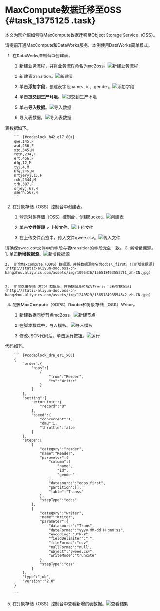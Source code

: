 # MaxCompute数据迁移至OSS {#task_1375125 .task}

本文为您介绍如何将MaxCompute数据迁移至Object Storage Service（OSS）。

请提前开通MaxCompute和DataWorks服务。本例使用DataWorks简单模式。

1.  在DataWorks控制台中创建表。 
    1.  新建业务流程，并将业务流程命名为mc2oss。![新建业务流程](http://static-aliyun-doc.oss-cn-hangzhou.aliyuncs.com/assets/img/1240529/156518493254426_zh-CN.jpg)


    2.  新建表transition。![新建表](http://static-aliyun-doc.oss-cn-hangzhou.aliyuncs.com/assets/img/1240529/156518493254478_zh-CN.jpg)


    3.  单击**添加字段**，创建表字段name、id、gender。![添加字段](http://static-aliyun-doc.oss-cn-hangzhou.aliyuncs.com/assets/img/1240529/156518493254476_zh-CN.jpg)


    4.  单击**提交​到生产环境**。![提交到生产环境](http://static-aliyun-doc.oss-cn-hangzhou.aliyuncs.com/assets/img/1240529/156518493354477_zh-CN.jpg)


    5.  单击**导入数据**。![导入数据](http://static-aliyun-doc.oss-cn-hangzhou.aliyuncs.com/assets/img/1240529/156518493354647_zh-CN.jpg)


    6.  导入表数据。![导入表数据](http://static-aliyun-doc.oss-cn-hangzhou.aliyuncs.com/assets/img/1240529/156518493354487_zh-CN.jpg)

 表数据如下。

        ``` {#codeblock_h42_ql7_80a}
        qwe,145,F
        asd,256,F
        xzc,345,M
        rgth,234,F
        ert,456,F
        dfg,12,M
        tyj,4,M
        bfg,245,M
        nrtjeryj,15,F
        rwh,2344,M
        trh,387,F
        srjeyj,67,M
        saerh,567,M
        ```

2.  在对象存储（OSS）控制台中创建表。 
    1.  登录[对象存储（OSS）控制台](https://oss.console.aliyun.com/overview)，创建Bucket。![创建表](http://static-aliyun-doc.oss-cn-hangzhou.aliyuncs.com/assets/img/1240529/156518493354569_zh-CN.jpg)


    2.  单击**文件管理** \> **上传文件**。![上传文件](http://static-aliyun-doc.oss-cn-hangzhou.aliyuncs.com/assets/img/1240529/156518493454515_zh-CN.jpg)


    3.  在上传文件页签中，传入文件qwee.csv。![传入文件](http://static-aliyun-doc.oss-cn-hangzhou.aliyuncs.com/assets/img/1240529/156518493454593_zh-CN.jpg)

 请确保qwee.csv文件中的字段与表transition的字段完全一致。
3.  新增数据源。 
    1.  单击**新增数据源**。![新增数据源](http://static-aliyun-doc.oss-cn-hangzhou.aliyuncs.com/assets/img/1095436/156518493453716_zh-CN.jpg)


    2.  新增MaxCompute（ODPS）数据源，并将数据源命名为odps\_first。![新增数据源](http://static-aliyun-doc.oss-cn-hangzhou.aliyuncs.com/assets/img/1095436/156518493553761_zh-CN.jpg)


    3.  新增表格存储（OSS）数据源，并将数据源命名为Trans。![新增数据源](http://static-aliyun-doc.oss-cn-hangzhou.aliyuncs.com/assets/img/1240529/156518493554542_zh-CN.jpg)


4.  配置MaxCompute（ODPS）Reader和对象存储（OSS）Writer。 
    1.  新建数据同步节点mc2oss。![新建节点](http://static-aliyun-doc.oss-cn-hangzhou.aliyuncs.com/assets/img/1240529/156518493554544_zh-CN.jpg)


    2.  在脚本模式中，导入模板。![导入模板](http://static-aliyun-doc.oss-cn-hangzhou.aliyuncs.com/assets/img/1240529/156518493554546_zh-CN.jpg)


    3.  修改JSON代码后，单击运行按钮。![运行](http://static-aliyun-doc.oss-cn-hangzhou.aliyuncs.com/assets/img/1240529/156518493554550_zh-CN.jpg)

 代码如下。

        ``` {#codeblock_dre_er1_x0u}
        {
            "order":{
                "hops":[
                    {
                        "from":"Reader",
                        "to":"Writer"
                    }
                ]
            },
            "setting":{
                "errorLimit":{
                    "record":"0"
                },
                "speed":{
                    "concurrent":1,
                    "dmu":1,
                    "throttle":false
                }
            },
            "steps":[
                {
                    "category":"reader",
                    "name":"Reader",
                    "parameter":{
                        "column":[
                            "name",
                            "id",
                            "gender"
                        ],
                        "datasource":"odps_first",
                        "partition":[],
                        "table":"Transs"
                    },
                    "stepType":"odps"
                },
                {
                    "category":"writer",
                    "name":"Writer",
                    "parameter":{
                        "datasource":"Trans",
                        "dateFormat":"yyyy-MM-dd HH:mm:ss",
                        "encoding":"UTF-8",
                        "fieldDelimiter":",",
                        "fileFormat":"csv",
                        "nullFormat":"null",
                        "object":"qweee.csv",
                        "writeMode":"truncate"
                    },
                    "stepType":"oss"
                }
            ],
            "type":"job",
            "version":"2.0"
        }
        							
        ```

5.  在对象存储（OSS）控制台中查看新增的表数据。![查看结果](http://static-aliyun-doc.oss-cn-hangzhou.aliyuncs.com/assets/img/1240529/156518493654631_zh-CN.jpg)



